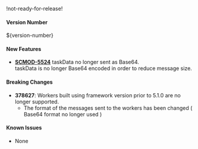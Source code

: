 !not-ready-for-release!

#### Version Number
${version-number}

#### New Features
- **[SCMOD-5524](https://portal.digitalsafe.net/browse/SCMOD-5524)** taskData no longer sent as Base64.  
    taskData is no longer Base64 encoded in order to reduce message size. 

#### Breaking Changes
- **378627**: Workers built using framework version prior to 5.1.0 are no longer supported.
  - The format of the messages sent to the workers has been changed ( Base64 format no longer used )

#### Known Issues
- None
